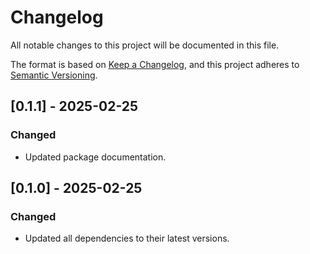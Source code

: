 # Changelog

All notable changes to this project will be documented in this file.

The format is based on [Keep a Changelog](https://keepachangelog.com/en/1.0.0/), and this project adheres to [Semantic Versioning](https://semver.org/spec/v2.0.0.html).

## [0.1.1] - 2025-02-25

### Changed

- Updated package documentation.

## [0.1.0] - 2025-02-25

### Changed

- Updated all dependencies to their latest versions.
